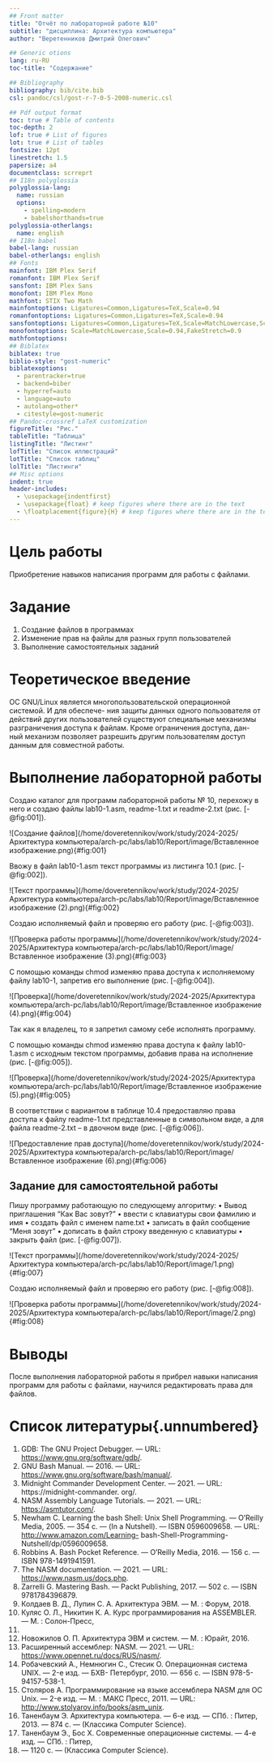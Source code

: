 ```yaml
---
## Front matter
title: "Отчёт по лабораторной работе №10"
subtitle: "дисциплина: Архитектура компьютера"
author: "Веретенников Дмитрий Олегович"

## Generic otions
lang: ru-RU
toc-title: "Содержание"

## Bibliography
bibliography: bib/cite.bib
csl: pandoc/csl/gost-r-7-0-5-2008-numeric.csl

## Pdf output format
toc: true # Table of contents
toc-depth: 2
lof: true # List of figures
lot: true # List of tables
fontsize: 12pt
linestretch: 1.5
papersize: a4
documentclass: scrreprt
## I18n polyglossia
polyglossia-lang:
  name: russian
  options:
	- spelling=modern
	- babelshorthands=true
polyglossia-otherlangs:
  name: english
## I18n babel
babel-lang: russian
babel-otherlangs: english
## Fonts
mainfont: IBM Plex Serif
romanfont: IBM Plex Serif
sansfont: IBM Plex Sans
monofont: IBM Plex Mono
mathfont: STIX Two Math
mainfontoptions: Ligatures=Common,Ligatures=TeX,Scale=0.94
romanfontoptions: Ligatures=Common,Ligatures=TeX,Scale=0.94
sansfontoptions: Ligatures=Common,Ligatures=TeX,Scale=MatchLowercase,Scale=0.94
monofontoptions: Scale=MatchLowercase,Scale=0.94,FakeStretch=0.9
mathfontoptions:
## Biblatex
biblatex: true
biblio-style: "gost-numeric"
biblatexoptions:
  - parentracker=true
  - backend=biber
  - hyperref=auto
  - language=auto
  - autolang=other*
  - citestyle=gost-numeric
## Pandoc-crossref LaTeX customization
figureTitle: "Рис."
tableTitle: "Таблица"
listingTitle: "Листинг"
lofTitle: "Список иллюстраций"
lotTitle: "Список таблиц"
lolTitle: "Листинги"
## Misc options
indent: true
header-includes:
  - \usepackage{indentfirst}
  - \usepackage{float} # keep figures where there are in the text
  - \floatplacement{figure}{H} # keep figures where there are in the text
---
```


# Цель работы

Приобретение навыков написания программ для работы с файлами.

# Задание

1. Создание файлов в программах
2. Изменение прав на файлы для разных групп пользователей
3. Выполнение самостоятельных заданий

# Теоретическое введение

ОС GNU/Linux является многопользовательской операционной системой. И для обеспече-
ния защиты данных одного пользователя от действий других пользователей существуют
специальные механизмы разграничения доступа к файлам. Кроме ограничения доступа, дан-
ный механизм позволяет разрешить другим пользователям доступ данным для совместной
работы.

# Выполнение лабораторной работы

Создаю каталог для программ лабораторной работы № 10, перехожу в него и создаю файлы lab10-1.asm, readme-1.txt и readme-2.txt (рис. [-@fig:001]).

![Создание файлов](/home/doveretennikov/work/study/2024-2025/Архитектура компьютера/arch-pc/labs/lab10/Report/image/Вставленное изображение.png){#fig:001}

Ввожу в файл lab10-1.asm текст программы из листинга 10.1 (рис. [-@fig:002]).

![Текст программы](/home/doveretennikov/work/study/2024-2025/Архитектура компьютера/arch-pc/labs/lab10/Report/image/Вставленное изображение (2).png){#fig:002}

Создаю исполняемый файл и проверяю его работу (рис. [-@fig:003]).

![Проверка работы программы](/home/doveretennikov/work/study/2024-2025/Архитектура компьютера/arch-pc/labs/lab10/Report/image/Вставленное изображение (3).png){#fig:003}

С помощью команды chmod изменяю права доступа к исполняемому файлу lab10-1, запретив его выполнение (рис. [-@fig:004]).

![Проверка](/home/doveretennikov/work/study/2024-2025/Архитектура компьютера/arch-pc/labs/lab10/Report/image/Вставленное изображение (4).png){#fig:004}

Так как я владелец, то я запретил самому себе исполнять программу.

С помощью команды chmod изменяю права доступа к файлу lab10-1.asm с исходным текстом программы, добавив права на исполнение (рис. [-@fig:005]).

![Проверка](/home/doveretennikov/work/study/2024-2025/Архитектура компьютера/arch-pc/labs/lab10/Report/image/Вставленное изображение (5).png){#fig:005}

В соответствии с вариантом в таблице 10.4 предоставляю права доступа к файлу readme-1.txt представленные в символьном виде, а для файла readme-2.txt – в двочном виде (рис. [-@fig:006]).

![Предоставление прав доступа](/home/doveretennikov/work/study/2024-2025/Архитектура компьютера/arch-pc/labs/lab10/Report/image/Вставленное изображение (6).png){#fig:006}

## Задание для самостоятельной работы

Пишу программу работающую по следующему алгоритму:
• Вывод приглашения “Как Вас зовут?”
• ввести с клавиатуры свои фамилию и имя
• создать файл с именем name.txt
• записать в файл сообщение “Меня зовут”
• дописать в файл строку введенную с клавиатуры
• закрыть файл (рис. [-@fig:007]).

![Текст программы](/home/doveretennikov/work/study/2024-2025/Архитектура компьютера/arch-pc/labs/lab10/Report/image/1.png){#fig:007}

Создаю исполняемый файл и проверяю его работу (рис. [-@fig:008]).

![Проверка работы программы](/home/doveretennikov/work/study/2024-2025/Архитектура компьютера/arch-pc/labs/lab10/Report/image/2.png){#fig:008}

# Выводы

После выполнения лабораторной работы я прибрел навыки написания программ для работы с файлами, научился редактировать права для файлов.

# Список литературы{.unnumbered}

1. GDB: The GNU Project Debugger. — URL: https://www.gnu.org/software/gdb/.
2. GNU Bash Manual. — 2016. — URL: https://www.gnu.org/software/bash/manual/.
3. Midnight Commander Development Center. — 2021. — URL: https://midnight-commander.
org/.
4. NASM Assembly Language Tutorials. — 2021. — URL: https://asmtutor.com/.
5. Newham C. Learning the bash Shell: Unix Shell Programming. — O’Reilly Media, 2005. —
354 с. — (In a Nutshell). — ISBN 0596009658. — URL: http://www.amazon.com/Learning-
bash-Shell-Programming-Nutshell/dp/0596009658.
6. Robbins A. Bash Pocket Reference. — O’Reilly Media, 2016. — 156 с. — ISBN 978-1491941591.
7. The NASM documentation. — 2021. — URL: https://www.nasm.us/docs.php.
8. Zarrelli G. Mastering Bash. — Packt Publishing, 2017. — 502 с. — ISBN 9781784396879.
9. Колдаев В. Д., Лупин С. А. Архитектура ЭВМ. — М. : Форум, 2018.
10. Куляс О. Л., Никитин К. А. Курс программирования на ASSEMBLER. — М. : Солон-Пресс,
2017.
11. Новожилов О. П. Архитектура ЭВМ и систем. — М. : Юрайт, 2016.
12. Расширенный ассемблер: NASM. — 2021. — URL: https://www.opennet.ru/docs/RUS/nasm/.
13. Робачевский А., Немнюгин С., Стесик О. Операционная система UNIX. — 2-е изд. — БХВ-
Петербург, 2010. — 656 с. — ISBN 978-5-94157-538-1.
14. Столяров А. Программирование на языке ассемблера NASM для ОС Unix. — 2-е изд. —
М. : МАКС Пресс, 2011. — URL: http://www.stolyarov.info/books/asm_unix.
15. Таненбаум Э. Архитектура компьютера. — 6-е изд. — СПб. : Питер, 2013. — 874 с. —
(Классика Computer Science).
16. Таненбаум Э., Бос Х. Современные операционные системы. — 4-е изд. — СПб. : Питер,
2015. — 1120 с. — (Классика Computer Science).
